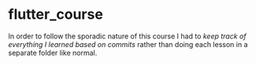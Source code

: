 # flutter_course

In order to follow the sporadic nature of this course I had to *keep track of everything I learned based on commits* rather than doing each lesson in a separate folder like normal.